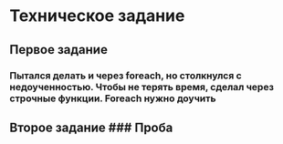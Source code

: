 # Техническое задание

## Первое задание

### Пытался делать и через foreach, но столкнулся с недоученностью. Чтобы не терять время, сделал через строчные функции. Foreach нужно доучить

## Второе задание ### Проба
